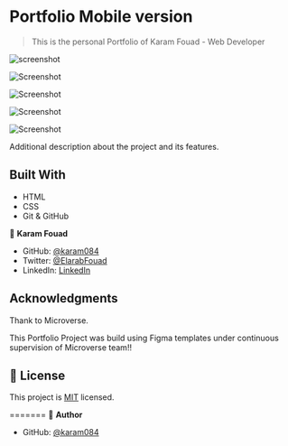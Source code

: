 # Portfolio Mobile version

> This is the personal Portfolio of Karam Fouad - Web Developer

![screenshot](https://user-images.githubusercontent.com/77942746/148373306-0321ca6e-4c2f-4429-8e00-2198911fae96.png)

![Screenshot](https://user-images.githubusercontent.com/77942746/148543176-679a7735-ee52-42dd-b80e-7a952e093253.png)

![Screenshot](https://user-images.githubusercontent.com/77942746/148543310-b1137b3d-5bc2-40cb-9d0e-ae1f9aee6e93.png)

![Screenshot](https://user-images.githubusercontent.com/77942746/148543385-fc623d9e-f153-4a7e-9339-e302651aab45.png)

![Screenshot](https://user-images.githubusercontent.com/77942746/148543417-6bcb77f7-91ca-4f20-a37f-8796300092a7.png)

Additional description about the project and its features.

## Built With

- HTML
- CSS
- Git & GitHub

👤 **Karam Fouad**

- GitHub: [@karam084](https://github.com/karam084)
- Twitter: [@ElarabFouad](https://twitter.com/ElarabFouad)
- LinkedIn: [LinkedIn](https://www.linkedin.com/in/karam-fouad-179830214/)

## Acknowledgments

Thank to Microverse.

This Portfolio Project was build using Figma templates under continuous supervision of Microverse team!!

## 📝 License

This project is [MIT](./MIT.md) licensed.

=======
👤 **Author**

- GitHub: [@karam084](https://github.com/karam084/mobile-version/tree/first-section)
